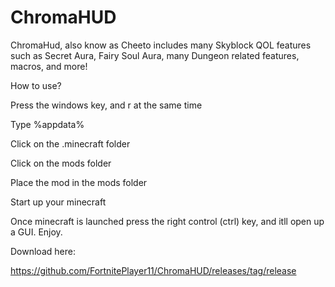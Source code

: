 # ChromaHUD

ChromaHud, also know as Cheeto includes many Skyblock QOL features such as Secret Aura, Fairy Soul Aura, many Dungeon related features, macros, and more!

How to use?

Press the windows key, and r at the same time

Type %appdata%

Click on the .minecraft folder

Click on the mods folder

Place the mod in the mods folder

Start up your minecraft

Once minecraft is launched press the right control (ctrl) key, and itll open up a GUI. Enjoy.

Download here:

https://github.com/FortnitePlayer11/ChromaHUD/releases/tag/release

